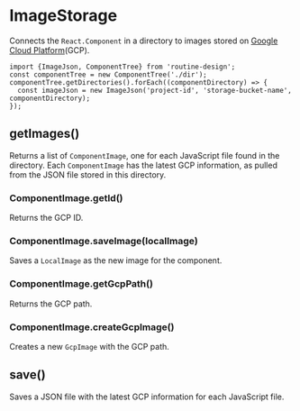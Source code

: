 # ImageStorage

Connects the `React.Component` in a directory to images stored on [Google Cloud Platform](https://cloud.google.com/)(GCP).  
```
import {ImageJson, ComponentTree} from 'routine-design';
const componentTree = new ComponentTree('./dir');
componentTree.getDirectories().forEach((componentDirectory) => {
  const imageJson = new ImageJson('project-id', 'storage-bucket-name', componentDirectory);
});
```

## getImages()

Returns a list of `ComponentImage`, one for each JavaScript file found in the directory. Each `ComponentImage` has the latest GCP information, as pulled from the JSON file stored in this directory.

### ComponentImage.getId()

Returns the GCP ID.

### ComponentImage.saveImage(localImage)

Saves a `LocalImage` as the new image for the component.

### ComponentImage.getGcpPath()

Returns the GCP path.

### ComponentImage.createGcpImage()

Creates a new `GcpImage` with the GCP path.

## save()

Saves a JSON file with the latest GCP information for each JavaScript file.

